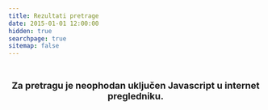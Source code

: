 ```yaml
---
title: Rezultati pretrage
date: 2015-01-01 12:00:00
hidden: true
searchpage: true
sitemap: false
---
```


<br><div style="text-align:center;font-weight:bold;font-size:18px;" id="found"><noscript>Za pretragu je neophodan uključen Javascript u internet pregledniku.</noscript></div><div id="results"></div>